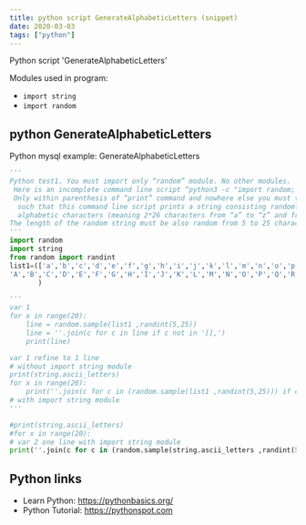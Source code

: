 ```yaml
---
title: python script GenerateAlphabeticLetters (snippet)
date: 2020-03-03
tags: ["python"]
---
```

Python script 'GenerateAlphabeticLetters'


Modules used in program: 
* `import string`
* `import random`

## python GenerateAlphabeticLetters

Python mysql example: GenerateAlphabeticLetters

```python
'''
Python test1. You must import only “random” module. No other modules.
 Here is an incomplete command line script “python3 -c "import random; print()"” which you must complete.
 Only within parenthesis of “print” command and nowhere else you must type a one-line code,
  such that this command line script prints a string consisting randomly from the lowercase and uppercase
  alphabetic characters (meaning 2*26 characters from “a” to “z” and from “A” to “Z”).
The length of the random string must be also random from 5 to 25 characters.
'''
import random
import string
from random import randint
list1=(['a','b','c','d','e','f','g','h','i','j','k','l','m','n','o','p','q','r','s','t','u','v','w','x','y','z',
'A','B','C','D','E','F','G','H','I','J','K','L','M','N','O','P','Q','R','S','T','U','V','W','X','Y','Z']
       )

'''
var 1 
for x in range(20):
    line = random.sample(list1 ,randint(5,25))
    line = ''.join(c for c in line if c not in '[],')
    print(line)

var 1 refine to 1 line 
# without import string module 
print(string.ascii_letters)
for x in range(20):
    print(''.join(c for c in (random.sample(list1 ,randint(5,25))) if c not in '[],'))
# with import string module
'''

#print(string.ascii_letters)
#for x in range(20):
# var 2 one line with import string module 
print(''.join(c for c in (random.sample(string.ascii_letters ,randint(5,25))) if c not in '[],'))

```

## Python links

- Learn Python: https://pythonbasics.org/
- Python Tutorial: https://pythonspot.com
